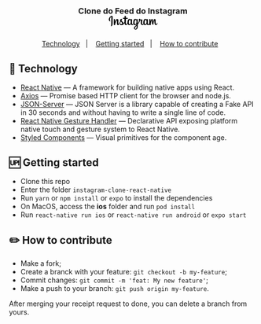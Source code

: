 <h3 align="center">
	Clone do Feed do Instagram <br/>
    <img src="./src/assets/logo.png" alt="Instagram" />
</h3>

<p align="center">
    <a href="#rocket-technology">Technology</a>&nbsp;&nbsp;&nbsp;|&nbsp;&nbsp;&nbsp;
    <a href="#up-getting-started">Getting started</a>&nbsp;&nbsp;&nbsp;|&nbsp;&nbsp;&nbsp;
    <a href="#pencil2-how-to-contribute">How to contribute</a>&nbsp;&nbsp;&nbsp;
</p>

## [](#technology):rocket: Technology
-  <a href="https://reactnative.dev/">React Native</a> — A framework for building native apps using React.
-  <a href="https://github.com/axios/axios">Axios</a> — Promise based HTTP client for the browser and node.js. 
-  <a href="https://github.com/typicode/json-server">JSON-Server</a> — JSON Server is a library capable of creating a Fake API in 30 seconds and without having to write a single line of code.
-  <a href="https://github.com/software-mansion/react-native-gesture-handler">React Native Gesture Handler</a> — Declarative API exposing platform native touch and gesture system to React Native.
-  <a href="https://styled-components.com/">Styled Components</a> — Visual primitives for the component age.

## [](#getting-started):up: Getting started

-  Clone this repo
-  Enter the folder `instagram-clone-react-native`
-  Run `yarn` or `npm install` or `expo` to install the dependencies
-  On MacOS, access the <b>ios</b> folder and run `pod install`
-  Run `react-native run ios` or `react-native run android` or `expo start`

## [](#how-to-contribute):pencil2: How to contribute

-   Make a fork;
-   Create a branck with your feature:  `git checkout -b my-feature`;
-   Commit changes:  `git commit -m 'feat: My new feature'`;
-   Make a push to your branch:  `git push origin my-feature`.

After merging your receipt request to done, you can delete a branch from yours.

